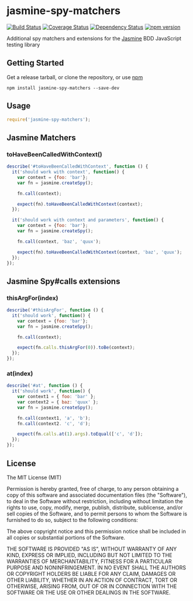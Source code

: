 # jasmine-spy-matchers

[![Build Status](https://travis-ci.org/killmenot/jasmine-spy-matchers.svg?branch=master)](https://travis-ci.org/killmenot/jasmine-spy-matchers)
[![Coverage Status](https://coveralls.io/repos/github/killmenot/jasmine-spy-matchers/badge.svg?branch=master)](https://coveralls.io/github/killmenot/jasmine-spy-matchers?branch=master)
[![Dependency Status](https://david-dm.org/killmeont/jasmine-spy-matchers.svg)](hhttps://david-dm.org/killmenot/jasmine-spy-matchers)
[![npm version](https://img.shields.io/npm/v/jasmine-spy-matchers.svg)](https://www.npmjs.com/package/jasmine-spy-matchers)

Additional spy matchers and extensions for the [Jasmine][] BDD JavaScript testing library


## Getting Started

Get a release tarball, or clone the repository, or use [npm][]

```
npm install jasmine-spy-matchers --save-dev
```


## Usage

```js
require('jasmine-spy-matchers');
```


## Jasmine Matchers

### toHaveBeenCalledWithContext()

```js
describe('#toHaveBeenCalledWithContext', function () {
  it('should work with context', function() {
    var context = {foo: 'bar'};
    var fn = jasmine.createSpy();

    fn.call(context);

    expect(fn).toHaveBeenCalledWithContext(context);
  });

  it('should work with context and parameters', function() {
    var context = {foo: 'bar'};
    var fn = jasmine.createSpy();

    fn.call(context, 'baz', 'quux');

    expect(fn).toHaveBeenCalledWithContext(context, 'baz', 'quux');
  });
});
```

## Jasmine Spy#calls extensions

### thisArgFor(index)

```js
describe('#thisArgFor', function () {
  it('should work', function() {
    var context = {foo: 'bar'};
    var fn = jasmine.createSpy();

    fn.call(context);

    expect(fn.calls.thisArgFor(0)).toBe(context);
  });
});
```

### at(index)

```js
describe('#at', function () {
  it('should work', function() {
    var context1 = { foo: 'bar' };
    var context2 = { baz: 'quux' };
    var fn = jasmine.createSpy();

    fn.call(context1, 'a', 'b');
    fn.call(context2. 'c', 'd');

    expect(fn.calls.at(1).args).toEqual(['c', 'd']);
  });
});
```


## License

The MIT License (MIT)

Permission is hereby granted, free of charge, to any person obtaining a copy
of this software and associated documentation files (the "Software"), to deal
in the Software without restriction, including without limitation the rights
to use, copy, modify, merge, publish, distribute, sublicense, and/or sell
copies of the Software, and to permit persons to whom the Software is
furnished to do so, subject to the following conditions:

The above copyright notice and this permission notice shall be included in all
copies or substantial portions of the Software.

THE SOFTWARE IS PROVIDED "AS IS", WITHOUT WARRANTY OF ANY KIND, EXPRESS OR
IMPLIED, INCLUDING BUT NOT LIMITED TO THE WARRANTIES OF MERCHANTABILITY,
FITNESS FOR A PARTICULAR PURPOSE AND NONINFRINGEMENT. IN NO EVENT SHALL THE
AUTHORS OR COPYRIGHT HOLDERS BE LIABLE FOR ANY CLAIM, DAMAGES OR OTHER
LIABILITY, WHETHER IN AN ACTION OF CONTRACT, TORT OR OTHERWISE, ARISING FROM,
OUT OF OR IN CONNECTION WITH THE SOFTWARE OR THE USE OR OTHER DEALINGS IN THE
SOFTWARE.

 [Jasmine]: <http://jasmine.github.io/> "Jasmine — Behavior-Driven JavaScript"
 [npm]: <https://github.com/npm/npm> "npm — A package manager for JavaScript"